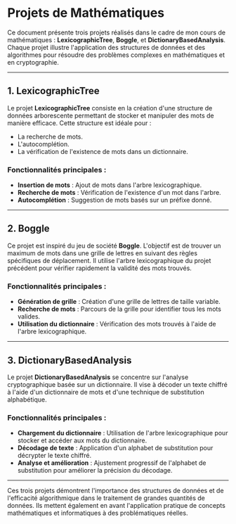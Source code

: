 # Projets de Mathématiques

Ce document présente trois projets réalisés dans le cadre de mon cours de mathématiques : **LexicographicTree**, **Boggle**, et **DictionaryBasedAnalysis**. Chaque projet illustre l'application des structures de données et des algorithmes pour résoudre des problèmes complexes en mathématiques et en cryptographie.

---

## 1. LexicographicTree

Le projet **LexicographicTree** consiste en la création d'une structure de données arborescente permettant de stocker et manipuler des mots de manière efficace. Cette structure est idéale pour :
- La recherche de mots.
- L'autocomplétion.
- La vérification de l'existence de mots dans un dictionnaire.

### Fonctionnalités principales :
- **Insertion de mots** : Ajout de mots dans l'arbre lexicographique.
- **Recherche de mots** : Vérification de l'existence d'un mot dans l'arbre.
- **Autocomplétion** : Suggestion de mots basés sur un préfixe donné.

---

## 2. Boggle

Ce projet est inspiré du jeu de société **Boggle**. L'objectif est de trouver un maximum de mots dans une grille de lettres en suivant des règles spécifiques de déplacement. Il utilise l'arbre lexicographique du projet précédent pour vérifier rapidement la validité des mots trouvés.

### Fonctionnalités principales :
- **Génération de grille** : Création d'une grille de lettres de taille variable.
- **Recherche de mots** : Parcours de la grille pour identifier tous les mots valides.
- **Utilisation du dictionnaire** : Vérification des mots trouvés à l'aide de l'arbre lexicographique.

---

## 3. DictionaryBasedAnalysis

Le projet **DictionaryBasedAnalysis** se concentre sur l'analyse cryptographique basée sur un dictionnaire. Il vise à décoder un texte chiffré à l'aide d'un dictionnaire de mots et d'une technique de substitution alphabétique.

### Fonctionnalités principales :
- **Chargement du dictionnaire** : Utilisation de l'arbre lexicographique pour stocker et accéder aux mots du dictionnaire.
- **Décodage de texte** : Application d'un alphabet de substitution pour décrypter le texte chiffré.
- **Analyse et amélioration** : Ajustement progressif de l'alphabet de substitution pour améliorer la précision du décodage.

---

Ces trois projets démontrent l'importance des structures de données et de l'efficacité algorithmique dans le traitement de grandes quantités de données. Ils mettent également en avant l'application pratique de concepts mathématiques et informatiques à des problématiques réelles.
